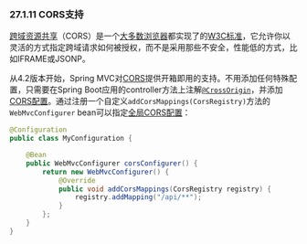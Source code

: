 ### 27.1.11 CORS支持

[跨域资源共享](http://en.wikipedia.org/wiki/Cross-origin_resource_sharing)（CORS）是一个[大多数浏览器](http://caniuse.com/#feat=cors)都实现了的[W3C标准](http://www.w3.org/TR/cors/)，它允许你以灵活的方式指定跨域请求如何被授权，而不是采用那些不安全，性能低的方式，比如IFRAME或JSONP。

从4.2版本开始，Spring MVC对[CORS](https://docs.spring.io/spring/docs/5.0.2.RELEASE/spring-framework-reference/htmlsingle/#cors)提供开箱即用的支持。不用添加任何特殊配置，只需要在Spring Boot应用的controller方法上注解[`@CrossOrigin`](https://docs.spring.io/spring/docs/5.0.2.RELEASE/javadoc-api/org/springframework/web/bind/annotation/CrossOrigin.html)，并添加[CORS配置](https://docs.spring.io/spring/docs/5.0.2.RELEASE/spring-framework-reference/htmlsingle/#_controller_method_cors_configuration)。通过注册一个自定义`addCorsMappings(CorsRegistry)`方法的`WebMvcConfigurer` bean可以指定[全局CORS配置](https://docs.spring.io/spring/docs/5.0.2.RELEASE/spring-framework-reference/htmlsingle/#_global_cors_configuration)：
```java
@Configuration
public class MyConfiguration {

    @Bean
    public WebMvcConfigurer corsConfigurer() {
        return new WebMvcConfigurer() {
            @Override
            public void addCorsMappings(CorsRegistry registry) {
                registry.addMapping("/api/**");
            }
        };
    }
}
```
